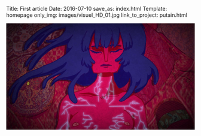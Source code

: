Title: First article
Date: 2016-07-10
save_as: index.html
Template: homepage
only_img: images/visuel_HD_01.jpg
link_to_project: putain.html

<!-- cette page ne rendra pas de contenu texte, elle sert juste la page d'accueil, donc juste le gif ici. -->

![alt](images/visuel_HD_01.jpg)
